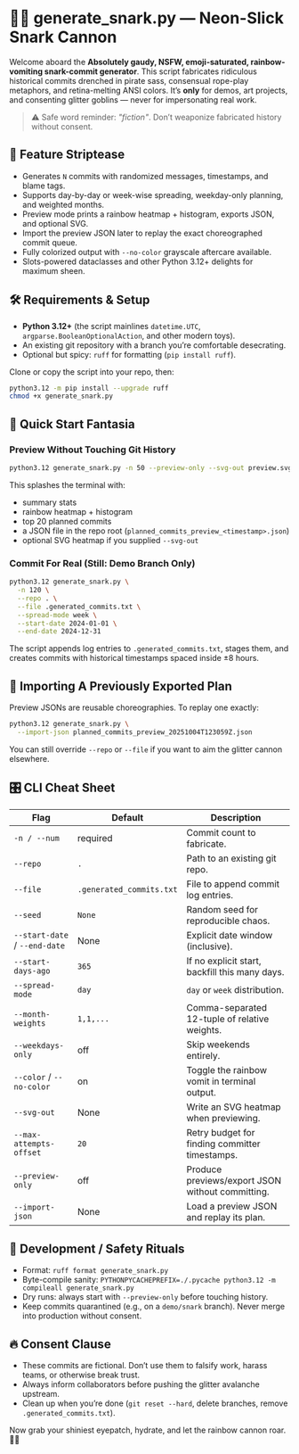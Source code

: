 # 🏴‍☠️ generate_snark.py — Neon-Slick Snark Cannon

Welcome aboard the **Absolutely gaudy, NSFW, emoji-saturated, rainbow-vomiting snark-commit generator**. This script fabricates ridiculous historical commits drenched in pirate sass, consensual rope-play metaphors, and retina-melting ANSI colors. It’s **only** for demos, art projects, and consenting glitter goblins — never for impersonating real work.

> ⚠️ Safe word reminder: _"fiction"_. Don’t weaponize fabricated history without consent.

## 🌈 Feature Striptease

- Generates `N` commits with randomized messages, timestamps, and blame tags.
- Supports day-by-day or week-wise spreading, weekday-only planning, and weighted months.
- Preview mode prints a rainbow heatmap + histogram, exports JSON, and optional SVG.
- Import the preview JSON later to replay the exact choreographed commit queue.
- Fully colorized output with `--no-color` grayscale aftercare available.
- Slots-powered dataclasses and other Python 3.12+ delights for maximum sheen.

## 🛠️ Requirements & Setup

- **Python 3.12+** (the script mainlines `datetime.UTC`, `argparse.BooleanOptionalAction`, and other modern toys).
- An existing git repository with a branch you’re comfortable desecrating.
- Optional but spicy: `ruff` for formatting (`pip install ruff`).

Clone or copy the script into your repo, then:

```bash
python3.12 -m pip install --upgrade ruff
chmod +x generate_snark.py
```

## 🚀 Quick Start Fantasia

### Preview Without Touching Git History

```bash
python3.12 generate_snark.py -n 50 --preview-only --svg-out preview.svg
```

This splashes the terminal with:

- summary stats
- rainbow heatmap + histogram
- top 20 planned commits
- a JSON file in the repo root (`planned_commits_preview_<timestamp>.json`)
- optional SVG heatmap if you supplied `--svg-out`

### Commit For Real (Still: Demo Branch Only)

```bash
python3.12 generate_snark.py \
  -n 120 \
  --repo . \
  --file .generated_commits.txt \
  --spread-mode week \
  --start-date 2024-01-01 \
  --end-date 2024-12-31
```

The script appends log entries to `.generated_commits.txt`, stages them, and creates commits with historical timestamps spaced inside ±8 hours.

## 🔄 Importing A Previously Exported Plan

Preview JSONs are reusable choreographies. To replay one exactly:

```bash
python3.12 generate_snark.py \
  --import-json planned_commits_preview_20251004T123059Z.json
```

You can still override `--repo` or `--file` if you want to aim the glitter cannon elsewhere.

## 🎛️ CLI Cheat Sheet

| Flag | Default | Description |
|------|---------|-------------|
| `-n / --num` | required | Commit count to fabricate. |
| `--repo` | `.` | Path to an existing git repo. |
| `--file` | `.generated_commits.txt` | File to append commit log entries. |
| `--seed` | `None` | Random seed for reproducible chaos. |
| `--start-date` / `--end-date` | None | Explicit date window (inclusive). |
| `--start-days-ago` | `365` | If no explicit start, backfill this many days. |
| `--spread-mode` | `day` | `day` or `week` distribution. |
| `--month-weights` | `1,1,...` | Comma-separated 12-tuple of relative weights. |
| `--weekdays-only` | off | Skip weekends entirely. |
| `--color` / `--no-color` | on | Toggle the rainbow vomit in terminal output. |
| `--svg-out` | None | Write an SVG heatmap when previewing. |
| `--max-attempts-offset` | `20` | Retry budget for finding committer timestamps. |
| `--preview-only` | off | Produce previews/export JSON without committing. |
| `--import-json` | None | Load a preview JSON and replay its plan. |

## 🧪 Development / Safety Rituals

- Format: `ruff format generate_snark.py`
- Byte-compile sanity: `PYTHONPYCACHEPREFIX=./.pycache python3.12 -m compileall generate_snark.py`
- Dry runs: always start with `--preview-only` before touching history.
- Keep commits quarantined (e.g., on a `demo/snark` branch). Never merge into production without consent.

## 🔥 Consent Clause

- These commits are fictional. Don’t use them to falsify work, harass teams, or otherwise break trust.
- Always inform collaborators before pushing the glitter avalanche upstream.
- Clean up when you’re done (`git reset --hard`, delete branches, remove `.generated_commits.txt`).

Now grab your shiniest eyepatch, hydrate, and let the rainbow cannon roar.🏳️‍🌈
